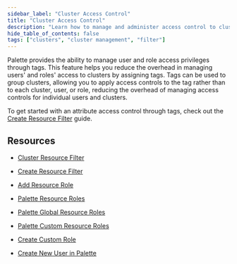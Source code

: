 ```yaml
---
sidebar_label: "Cluster Access Control"
title: "Cluster Access Control"
description: "Learn how to manage and administer access control to clusters through tags."
hide_table_of_contents: false
tags: ["clusters", "cluster management", "filter"]
---
```


Palette provides the ability to manage user and role access privileges through tags. This feature helps you reduce the overhead in managing users' and roles' access to clusters by assigning tags. Tags can be used to group clusters, allowing you to apply access controls to the tag rather than to each cluster, user, or role, reducing the overhead of managing access controls for individual users and clusters.

To get started with an attribute access control through tags, check out the [Create Resource Filter](create-add-filter.md) guide.


## Resources

- [Cluster Resource Filter](create-add-filter.md)
    
- [Create Resource Filter](create-add-filter.md#create-resource-filter)

- [Add Resource Role](create-add-filter.md#add-resource-role)


- [Palette Resource Roles](../../../user-management/palette-rbac/resource-scope-roles-permissions.md)

- [Palette Global Resource Roles](../../../user-management/palette-rbac/resource-scope-roles-permissions.md#palette-global-resource-roles)

- [Palette Custom Resource Roles](../../../user-management/palette-rbac/resource-scope-roles-permissions.md#palette-custom-resource-roles)

- [Create Custom Role](../../../user-management/new-user.md#create-custom-role)

- [Create New User in Palette](../../../user-management/new-user.md#create-a-new-user)



